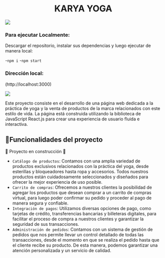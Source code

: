 <h1 align="center"> KARYA YOGA </h1>

<div width="300px">
   <img src="https://user-images.githubusercontent.com/107637019/231020133-19a3abda-98fd-4e14-8ff6-8b7348e499ae.png">
</div>

### Para ejecutar Localmente:

Descargar el repositorio, instalar sus dependencias y luego ejecutar de manera local:

-`npm i`
-`npm start`

### Dirección local:
(http://localhost:3000)
<p align="left">
   <img src="https://img.shields.io/badge/STATUS-EN%20DESAROLLO-green">
</p>

Este proyecto consiste en el desarrollo de una página web dedicada a la práctica de yoga y
la venta de productos de la marca relacionados con este estilo de vida. 
La página está construida utilizando la biblioteca de JavaScript React.js 
para crear una experiencia de usuario fluida e interactiva.

## :hammer:Funcionalidades del proyecto
:construction: Proyecto en construcción :construction:

- `Catálogo de productos`: Contamos con una amplia variedad de productos exclusivos relacionados con la práctica del yoga, desde esterillas y bloqueadores hasta ropa y accesorios. Todos nuestros productos están cuidadosamente seleccionados y diseñados para ofrecer la mejor experiencia de uso posible. 
- `Carrito de compras`: Ofrecemos a nuestros clientes la posibilidad de agregar los productos que desean comprar a un carrito de compras virtual, para luego poder confirmar su pedido y proceder al pago de manera segura y confiable. 
- `Integración de pagos`: Utilizamos diversas opciones de pago, como tarjetas de crédito, transferencias bancarias y billeteras digitales, para facilitar el proceso de compra a nuestros clientes y garantizar la seguridad de sus transacciones. 
- `Administración de pedidos`: Contamos con un sistema de gestión de pedidos que nos permite llevar un control detallado de todas las transacciones, desde el momento en que se realiza el pedido hasta que el cliente recibe su producto. De esta manera, podemos garantizar una atención personalizada y un servicio de calidad.
